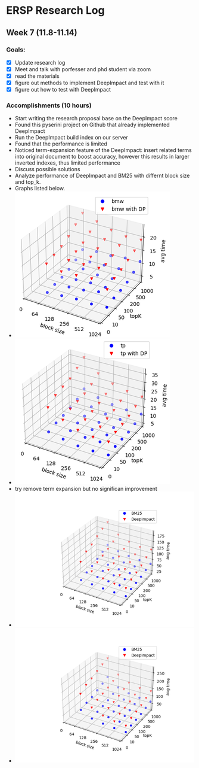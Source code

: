 # ERSP Research Log
## Week 7 (11.8-11.14)
### Goals:

- [x] Update research log
- [x] Meet and talk with porfesser and phd student via zoom
- [x] read the materials
- [x] figure out methods to implement DeepImpact and test with it
- [x] figure out how to test with DeepImpact

### Accomplishments (10 hours)
- Start writing the research proposal base on the DeepImpact score
- Found this pyserini project on Github that already implemented DeepImpact
- Run the DeepImpact build index on our server
- Found that the performance is limited
- Noticed term-expansion feature of the DeepImpact: insert related terms into original document to boost accuracy, however this results in larger inverted indexes, thus limited performance
- Discuss possible solutions
- Analyze performance of DeepImpact and BM25 with differnt block size and top_k.
- Graphs listed below.
- ![Outcome](/bmw.png)
- ![Outcome](/tp.png)
- try remove term expansion but no significan improvement
- ![Outcome](/bmw_t.png)
- ![Outcome](/tp_t.png)
